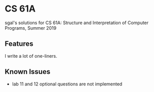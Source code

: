 # CS 61A

sgal's solutions for CS 61A: Structure and Interpretation of Computer Programs, Summer 2019

## Features

I write a lot of one-liners.

## Known Issues

* lab 11 and 12 optional questions are not implemented
